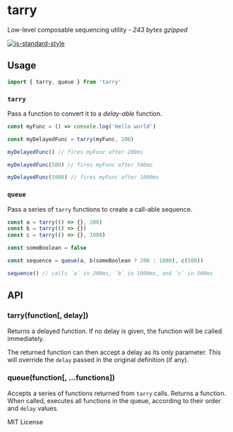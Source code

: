 # tarry 
Low-level composable sequencing utility - *243 bytes gzipped*

[![js-standard-style](https://cdn.rawgit.com/feross/standard/master/badge.svg)](http://standardjs.com)

## Usage
```javascript
import { tarry, queue } from 'tarry'
```

### `tarry`
Pass a function to convert it to a *delay-able* function.

```javascript
const myFunc = () => console.log('Hello world')

const myDelayedFunc = tarry(myFunc, 200)

myDelayedFunc() // fires myFunc after 200ms

myDelayedFunc(500) // fires myFunc after 500ms

myDelayedFunc(1000) // fires myFunc after 1000ms
```

### `queue`
Pass a series of `tarry` functions to create a call-able sequence.
```javascript
const a = tarry(() => {}, 200)
const b = tarry(() => {})
const c = tarry(() => {}, 1000)

const someBoolean = false

const sequence = queue(a, b(someBoolean ? 200 : 1000), c(500))

sequence() // calls `a` in 200ms, `b` in 1000ms, and `c` in 500ms
```

## API

### tarry(function[, delay])
Returns a delayed function. If no delay is given, the function will be called immediately.

The returned function can then accept a delay as its only parameter. This will override the `delay` passed in the original definition (if any).

### queue(function[, ...functions])
Accepts a series of functions returned from `tarry` calls. Returns a function. When called, executes all functions in the queue, according to their order and `delay` values.

MIT License
